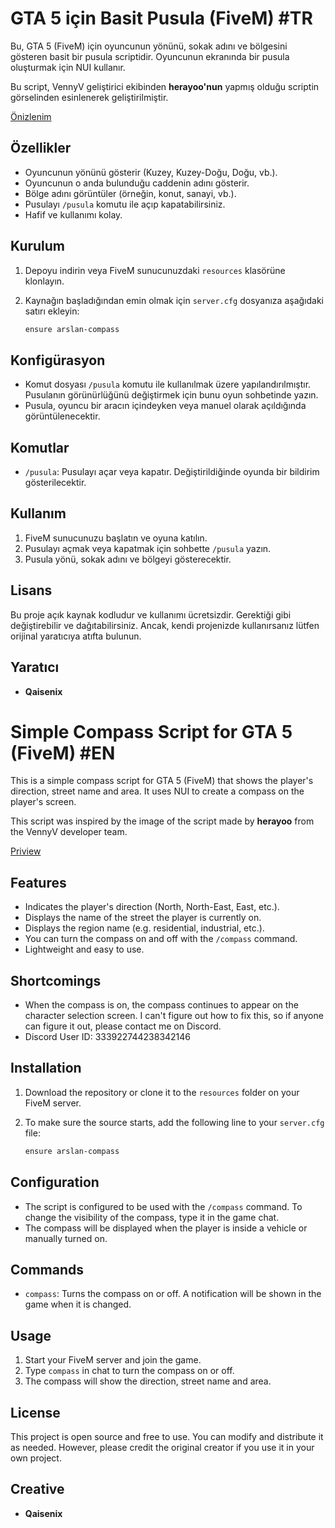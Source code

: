 # GTA 5 için Basit Pusula (FiveM) #TR

Bu, GTA 5 (FiveM) için oyuncunun yönünü, sokak adını ve bölgesini gösteren basit bir pusula scriptidir. Oyuncunun ekranında bir pusula oluşturmak için NUI kullanır.

Bu script, VennyV geliştirici ekibinden **herayoo'nun** yapmış olduğu scriptin görselinden esinlenerek geliştirilmiştir.

[Önizlenim](https://streamable.com/8bo18g) 

## Özellikler

- Oyuncunun yönünü gösterir (Kuzey, Kuzey-Doğu, Doğu, vb.).
- Oyuncunun o anda bulunduğu caddenin adını gösterir.
- Bölge adını görüntüler (örneğin, konut, sanayi, vb.).
- Pusulayı `/pusula` komutu ile açıp kapatabilirsiniz.
- Hafif ve kullanımı kolay.

## Kurulum

1. Depoyu indirin veya FiveM sunucunuzdaki `resources` klasörüne klonlayın.

2. Kaynağın başladığından emin olmak için `server.cfg` dosyanıza aşağıdaki satırı ekleyin:

    ```bash
    ensure arslan-compass
    ```

## Konfigürasyon

- Komut dosyası `/pusula` komutu ile kullanılmak üzere yapılandırılmıştır. Pusulanın görünürlüğünü değiştirmek için bunu oyun sohbetinde yazın.
- Pusula, oyuncu bir aracın içindeyken veya manuel olarak açıldığında görüntülenecektir.

## Komutlar

- `/pusula`: Pusulayı açar veya kapatır. Değiştirildiğinde oyunda bir bildirim gösterilecektir.

## Kullanım

1. FiveM sunucunuzu başlatın ve oyuna katılın.
2. Pusulayı açmak veya kapatmak için sohbette `/pusula` yazın.
3. Pusula yönü, sokak adını ve bölgeyi gösterecektir.

## Lisans

Bu proje açık kaynak kodludur ve kullanımı ücretsizdir. Gerektiği gibi değiştirebilir ve dağıtabilirsiniz. Ancak, kendi projenizde kullanırsanız lütfen orijinal yaratıcıya atıfta bulunun.

## Yaratıcı

- **Qaisenix**

# Simple Compass Script for GTA 5 (FiveM) #EN

This is a simple compass script for GTA 5 (FiveM) that shows the player's direction, street name and area. It uses NUI to create a compass on the player's screen.

This script was inspired by the image of the script made by **herayoo** from the VennyV developer team.

[Priview](https://streamable.com/8bo18g) 

## Features

- Indicates the player's direction (North, North-East, East, etc.).
- Displays the name of the street the player is currently on.
- Displays the region name (e.g. residential, industrial, etc.).
- You can turn the compass on and off with the `/compass` command.
- Lightweight and easy to use.

## Shortcomings

- When the compass is on, the compass continues to appear on the character selection screen. I can't figure out how to fix this, so if anyone can figure it out, please contact me on Discord.
- Discord User ID: 333922744238342146 

## Installation

1. Download the repository or clone it to the `resources` folder on your FiveM server.

2. To make sure the source starts, add the following line to your `server.cfg` file:

    ```bash
    ensure arslan-compass
    ```

## Configuration

- The script is configured to be used with the `/compass` command. To change the visibility of the compass, type it in the game chat.
- The compass will be displayed when the player is inside a vehicle or manually turned on.

## Commands

- `compass`: Turns the compass on or off. A notification will be shown in the game when it is changed.

## Usage

1. Start your FiveM server and join the game.
2. Type `compass` in chat to turn the compass on or off.
3. The compass will show the direction, street name and area.

## License

This project is open source and free to use. You can modify and distribute it as needed. However, please credit the original creator if you use it in your own project.

## Creative

- **Qaisenix**
